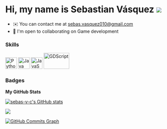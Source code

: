 Hi, my name is Sebastian Vásquez ![](https://user-images.githubusercontent.com/18350557/176309783-0785949b-9127-417c-8b55-ab5a4333674e.gif)
=======================================================================================================================================
* ✉️  You can contact me at [sebas.vasquez010@gmail.com](mailto:sebas.vasquez010@gmail.com)
* 🤝  I'm open to collaborating on Game development

### Skills


<p align="left">
<a href="https://www.python.org/" target="_blank" rel="noreferrer"><img src="https://raw.githubusercontent.com/danielcranney/readme-generator/main/public/icons/skills/python-colored.svg" width="36" height="36" alt="Python" title="Python"/></a>
<a href="https://www.oracle.com/java/" target="_blank" rel="noreferrer"><img src="https://raw.githubusercontent.com/danielcranney/readme-generator/main/public/icons/skills/java-colored.svg" width="36" height="36" alt="Java" title="Java"/></a>
<a href="https://developer.mozilla.org/en-US/docs/Web/JavaScript" target="_blank" rel="noreferrer"><img src="https://raw.githubusercontent.com/danielcranney/readme-generator/main/public/icons/skills/javascript-colored.svg" width="36" height="36" alt="JavaScript" title="JavaScript"/></a>
<a href="https://godotengine.org/" targer="_blank" rel="noreferrer"><img src="https://godotengine.org/themes/godotengine/assets/press/logo_large_color_dark.svg" width="80" height="50" alt="GDScript" title="GDScript"/></a>
</p>

### Badges

<b>My GitHub Stats</b>

<a href="http://www.github.com/sebas-v-c"><img src="https://github-readme-stats.vercel.app/api?username=sebas-v-c&show_icons=true&hide=&count_private=true&title_color=0891b2&text_color=ffffff&icon_color=0891b2&bg_color=1c1917&hide_border=true&show_icons=true" alt="sebas-v-c's GitHub stats" /></a>

<a href="http://www.github.com/sebas-v-c"><img src="https://github-readme-streak-stats.herokuapp.com/?user=sebas-v-c&stroke=ffffff&background=1c1917&ring=0891b2&fire=0891b2&currStreakNum=ffffff&currStreakLabel=0891b2&sideNums=ffffff&sideLabels=ffffff&dates=ffffff&hide_border=true" /></a>

<a href="http://www.github.com/sebas-v-c"><img src="https://activity-graph.herokuapp.com/graph?username=sebas-v-c&bg_color=1c1917&color=ffffff&line=0891b2&point=ffffff&area_color=1c1917&area=true&hide_border=true&custom_title=GitHub%20Commits%20Graph" alt="GitHub Commits Graph" /></a>
